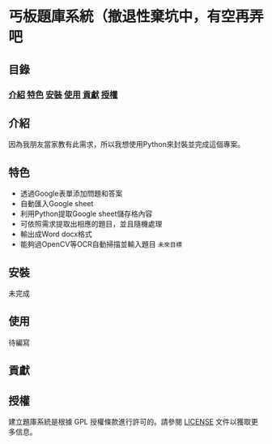 # 丐板題庫系統（撤退性棄坑中，有空再弄吧

## 目錄

### [介紹](#介紹) [特色](#特色) [安裝](#安裝) [使用](#使用) [貢獻](#貢獻) [授權](#授權)


## 介紹

因為我朋友當家教有此需求，所以我想使用Python來封裝並完成這個專案。

## 特色

- 透過Google表單添加問題和答案
- 自動匯入Google sheet
- 利用Python提取Google sheet儲存格內容
- 可依照需求提取出相應的題目，並且隨機處理
- 輸出成Word docx格式
- 能夠過OpenCV等OCR自動掃描並輸入題目 `未來目標`

## 安裝

未完成

## 使用

待編寫

## 貢獻



## 授權

建立題庫系統是根據 GPL 授權條款進行許可的。請參閱 [LICENSE](./LICENSE) 文件以獲取更多信息。
